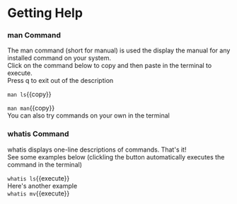 # Getting Help
### **man** Command
The man command (short for manual) is used the display the manual for any installed command on your system.  
Click on the command below to copy and then paste in the terminal to execute.  
Press q to exit out of the description  
  
`man ls`{{copy}}
  
`man man`{{copy}}  
You can also try commands on your own in the terminal  
  
### whatis Command  
whatis displays one-line descriptions of commands. That's it!  
See some examples below (clickling the button automatically executes the command in the terminal)  
  
`whatis ls`{{execute}}  
Here's another example  
`whatis mv`{{execute}}  
  